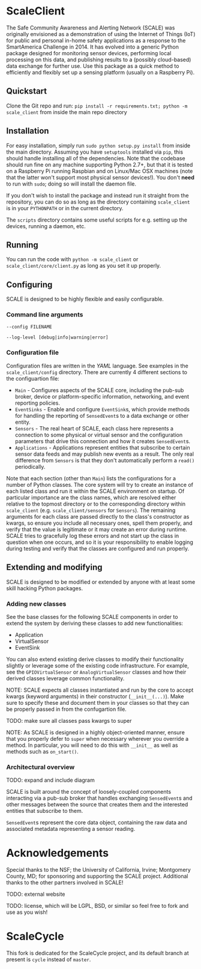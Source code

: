 ScaleClient
=============

The Safe Community Awareness and Alerting Network (SCALE) was originally envisioned as a demonstration of using the Internet of Things (IoT) for public and personal in-home safety applications as a response to the SmartAmerica Challenge in 2014.  It has evolved into a generic Python package designed for monitoring sensor devices, performing local processing on this data, and publishing results to a (possibly cloud-based) data exchange for further use. Use this package as a quick method to efficiently and flexibly set up a sensing platform (usually on a Raspberry Pi).

Quickstart
----------

Clone the Git repo and run: `pip install -r requirements.txt; python -m scale_client` from inside the main repo directory

Installation
------------

For easy installation, simply run `sudo python setup.py install` from inside the main directory. Assuming you have `setuptools` installed via `pip`, this should handle installing all of the dependencies. Note that the codebase should run fine on any machine supporting Python 2.7+, but that it is tested on a Raspberry Pi running Raspbian and on Linux/Mac OSX machines (note that the latter won't support most physical sensor devices!). You don't **need** to run with `sudo`; doing so will install the daemon file.

If you don't wish to install the package and instead run it straight from the repository, you can do so as long as the directory containing `scale_client` is in your `PYTHONPATH` or in the current directory.

The `scripts` directory contains some useful scripts for e.g. setting up the devices, running a daemon, etc.

Running
-------

You can run the code with `python -m scale_client` or `scale_client/core/client.py` as long as you set it up properly.

Configuring
-----------

SCALE is designed to be highly flexible and easily configurable.

### Command line arguments
```
--config FILENAME

--log-level [debug|info|warning|error]
```

### Configuration file
Configuration files are written in the *YAML* language.  See examples in the `scale_client/config` directory. There are currently 4 different sections to the configuartion file:

* `Main` - Configures aspects of the SCALE core, including the pub-sub broker, device or platform-specific information, networking, and event reporting policies.
* `EventSinks` - Enable and configure `EventSink`s, which provide methods for handling the reporting of `SensedEvent`s to a data exchange or other entity.
* `Sensors` - The real heart of SCALE, each class here represents a connection to some physical or virtual sensor and the configuration parameters that drive this connection and how it creates `SensedEvent`s.
* `Applications` - Applications represent entities that subscribe to certain sensor data feeds and may publish new events as a result.  The only real difference from `Sensors` is that they don't automatically perform a `read()` periodically.

Note that each section (other than `Main`) lists the configurations for a number of Python classes.  The core system will try to create an instance of each listed class and run it within the SCALE environment on startup.  Of particular importance are the class names, which are resolved either relative to the topmost directory or to the corresponding directory within `scale_client` (e.g. `scale_client/sensors` for `Sensors`).  The remaining arguments for each class are passed directly to the class's constructor as kwargs, so ensure you include all necessary ones, spell them properly, and verify that the value is legitimate or it may create an error during runtime.  SCALE tries to gracefully log these errors and not start up the class in question when one occurs, and so it is your responsibility to enable logging during testing and verify that the classes are configured and run properly.

Extending and modifying
-----------------------

SCALE is designed to be modified or extended by anyone with at least some skill hacking Python packages.

### Adding new classes

See the base classes for the following SCALE components in order to extend the system by deriving these classes to add new functionalities:

* Application
* VirtualSensor
* EventSink

You can also extend existing derive classes to modify their functionality slightly or leverage some of the existing code infrastructure.  For example, see the `GPIOVirtualSensor` or `AnalogVirtualSensor` classes and how their derived classes leverage common functionality.

NOTE: SCALE expects all classes instantiated and run by the core to accept kwargs (keyword arguments) in their constructor (`__init__(...)`).  Make sure to specify these and document them in your classes so that they can be properly passed in from the confugartion file.

TODO: make sure all classes pass kwargs to super

NOTE: As SCALE is designed in a highly object-oriented manner, ensure that you properly defer to `super` when necessary wherever you override a method.  In particular, you will need to do this with `__init__` as well as methods such as `on_start()`.

### Architectural overview
TODO: expand and include diagram

SCALE is built around the concept of loosely-coupled components interacting via a pub-sub broker that handles exchanging `SensedEvent`s and other messages between the source that creates them and the interested entities that subscribe to them.

`SensedEvent`s represent the core data object, containing the raw data and associated metadata representing a sensor reading.

Acknowledgements
================

Special thanks to the NSF; the University of California, Irvine; Montgomery County, MD; for sponsoring and supporting the SCALE project.  Additional thanks to the other partners involved in SCALE!

TODO: external website


TODO: license, which will be LGPL, BSD, or similar so feel free to fork and use as you wish!

ScaleCycle
==========

This fork is dedicated for the ScaleCycle project, and its default branch at present is `cycle` instead of `master`.


